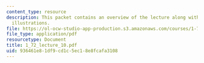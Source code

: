 ```yaml
---
content_type: resource
description: This packet contains an overview of the lecture along with diagrams and
  illustrations.
file: https://ol-ocw-studio-app-production.s3.amazonaws.com/courses/1-72-groundwater-hydrology-fall-2005/936461e81df9cd1c5ec18e8fcafa3108_1_72_lecture_10.pdf
file_type: application/pdf
resourcetype: Document
title: 1_72_lecture_10.pdf
uid: 936461e8-1df9-cd1c-5ec1-8e8fcafa3108
---
```

